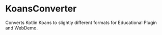 # KoansConverter

Converts Kotlin Koans to slightly different formats for Educational Plugin and WebDemo.
